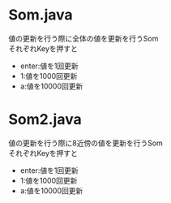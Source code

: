 # Som.java
値の更新を行う際に全体の値を更新を行うSom  
それぞれKeyを押すと  
* enter:値を1回更新
* 1:値を1000回更新
* a:値を10000回更新

# Som2.java
値の更新を行う際に8近傍の値を更新を行うSom  
それぞれKeyを押すと  
* enter:値を1回更新
* 1:値を1000回更新
* a:値を10000回更新